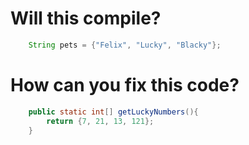 # Will this compile?
```java
    String pets = {"Felix", "Lucky", "Blacky"};
```

# How can you fix this code?
```java
    public static int[] getLuckyNumbers(){
        return {7, 21, 13, 121};
    }
```
